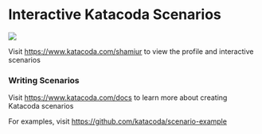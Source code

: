 # Interactive Katacoda Scenarios

[![](http://shields.katacoda.com/katacoda/shamiur/count.svg)](https://www.katacoda.com/shamiur "Get your profile on Katacoda.com")

Visit https://www.katacoda.com/shamiur to view the profile and interactive scenarios

### Writing Scenarios
Visit https://www.katacoda.com/docs to learn more about creating Katacoda scenarios

For examples, visit https://github.com/katacoda/scenario-example
